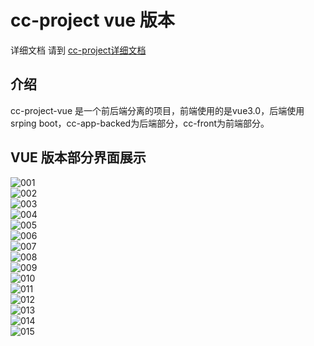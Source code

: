 # cc-project  vue 版本

详细文档 请到 [cc-project详细文档](https://www.toutiao.com/i6945750297834701348/)


## 介绍
cc-project-vue 是一个前后端分离的项目，前端使用的是vue3.0，后端使用srping boot，cc-app-backed为后端部分，cc-front为前端部分。

##  VUE 版本部分界面展示
![001](./001.png) <br/>
![002](./002.png) <br/>
![003](./003.png) <br/>
![004](./004.png) <br/>
![005](./005.png) <br/>
![006](./006.png) <br/>
![007](./007.png) <br/>
![008](./008.png) <br/>
![009](./009.png) <br/>
![010](./010.png) <br/>
![011](./011.png) <br/>
![012](./012.png) <br/>
![013](./013.png) <br/>
![014](./014.png) <br/>
![015](./015.png) <br/>


